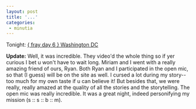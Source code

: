 ```yaml
---
layout: post
title: '...'
categories:
 - minutia
---
```


Tonight: <a href="http://fray.org/6/dc/">{ fray day 6 } Washington DC</a>

<b>Update:</b> Well, it was incredible. They video'd the whole thing so if yer curious I bet u won't have to wait long. Miriam and I went with a really amazing friend of ours, Ryan. Both Ryan and I participated in the open mic, so that (I guess) will be on the site as well. I cursed a lot during my story--too much for my own taste if u can believe it! But besides that, we were really, really amazed at the quality of all the stories and the storytelling. The open mic was really incredible. It was a great night, indeed personifying my mission (s :: s :: b :: m).

